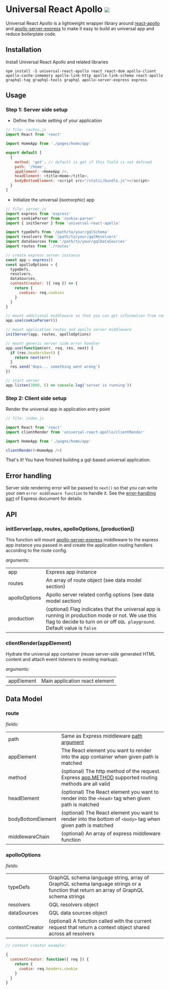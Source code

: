 # Universal React Apollo <a href='https://travis-ci.org/jimmy319/universal-react-apollo'><img src='https://travis-ci.org/jimmy319/universal-react-apollo.svg?branch=master' /></a>

Universal React Apollo is a lightweight wrapper library around [react-apollo](https://github.com/apollographql/react-apollo) and [apollo-server-express](https://github.com/apollographql/apollo-server/tree/master/packages/apollo-server-express) to make it easy to build an universal app and reduce boilerplate code.

## Installation

Install Universal React Apollo and related libraries

```
npm install -S universal-react-apollo react react-dom apollo-client apollo-cache-inmemory apollo-link-http apollo-link-schema react-apollo graphql-tag graphql-tools graphql apollo-server-express express
```
## Usage

### Step 1: Server side setup

- Define the route setting of your application

```js
// file: routes.js
import React from 'react'

import HomeApp from './pages/home/app'

export default [
  {
    method: 'get', // default is get if this field is not defined
    path: '/home',
    appElement: <HomeApp />,
    headElement: <title>Home</title>,
    bodyBottomElement: <script src="/static/bundle.js"></script>
  }
]
```

- Initialize the universal (isomorphic) app

```js
// file: server.js
import express from 'express'
import cookieParser from 'cookie-parser'
import { initServer } from 'universal-react-apollo'

import typeDefs from '/path/to/your/gqlSchema'
import resolvers from '/path/to/your/gqlResolvers'
import dataSources from '/path/to/your/gqlDataSources'
import routes from './routes'

// create express server instance
const app = express()
const apolloOptions = {
  typeDefs,
  resolvers,
  dataSources,
  contextCreator: ({ req }) => {
    return {
      cookies: req.cookies
    }
  }
}

// mount additional middleware so that you can get information from request context
app.use(cookieParser())

// mount application routes and apollo server middleware
initServer(app, routes, apolloOptions)

// mount generic server side error handler
app.use(function(err, req, res, next) {
  if (res.headersSent) {
    return next(err)
  }
  res.send('Oops... something went wrong')
})

// start server
app.listen(3000, () => console.log('server is running'))

```

### Step 2: Client side setup

Render the universal app in application entry point

```js
// file: index.js

import React from 'react'
import clientRender from 'universal-react-apollo/clientRender'

import HomeApp from './pages/home/app'

clientRender(<HomeApp />)
```

That's it! You have finished building a gql-based universal application.

## Error handling

Server side rendering error will be passed to `next()` so that you can write your own `error middleware function` to handle it. See the [error-handling part](https://expressjs.com/en/guide/error-handling.html) of Express document for details.

## API

### initServer(app, routes, apolloOptions, [production])

This function will mount [apollo-server-express](https://github.com/apollographql/apollo-server/tree/master/packages/apollo-server-express) middleware to the express app instance you passed in and create the application routing handlers according to the route config.

*arguments:*

|               |                                                                                                                                                                                |
| ------------- | ------------------------------------------------------------------------------------------------------------------------------------------------------------------------------ |
| app           | Express app instance                                                                                                                                                           |
| routes        | An array of route object (see data model section)                                                                                                                              | 
| apolloOptions | Apollo server related config options (see data model section)                                                                                                                  |
| production    | (optional) Flag indicates that the universal app is running in production mode or not. We use this flag to decide to turn on or off `GQL playground`. Default value is `false` |

### clientRender(appElement)

Hydrate the universal app container (reuse server-side generated HTML content and attach event listeners to existing markup).

*arguments:*

|               |                                                                                                                                                                     |
| ------------- | ------------------------------------------------------------------------------------------------------------------------------------------------------------------- |
| appElement    | Main application react element                                                                                                                                      |

## Data Model

### route

*fields:*

|                   |                                                                                                                                                                     |
| ----------------- | ------------------------------------------------------------------------------------------------------------------------------------------------------------------- |
| path              | Same as Express middleware [path argument](https://expressjs.com/en/api.html#path-examples)                                                                         | 
| appElement        | The React element you want to render into the app container when given path is matched                                                                              |
| method            | (optional) The http method of the request. Express [app.METHOD](https://expressjs.com/en/api.html#app.METHOD) supported routing methods are all valid               |
| headElement       | (optional) The React element you want to render into the `<head>` tag when given path is matched                                                                    |
| bodyBottomElement | (optional) The React element you want to render into the bottom of `<body>` tag when given path is matched                                                          |
| middlewareChain   | (optional) An array of express middleware function                                                                                                                  |

### apolloOptions

*fields:*

|                   |                                                                                                                                                                     |
| ----------------- | ------------------------------------------------------------------------------------------------------------------------------------------------------------------- |
| typeDefs          | GraphQL schema language string, array of GraphQL schema language strings or a function that return an array of GraphQL schema strings                               |
| resolvers         | GQL resolvers object                                                                                                                                                | 
| dataSources       | GQL data sources object                                                                                                                                             |
| contextCreator    | (optional) A function called with the current request that return a context object shared across all resolvers                                                      |

```js
// context creator example:

{
  contextCreator: function({ req }) {
    return {
      cookie: req.headers.cookie
    }
  }
}
```
